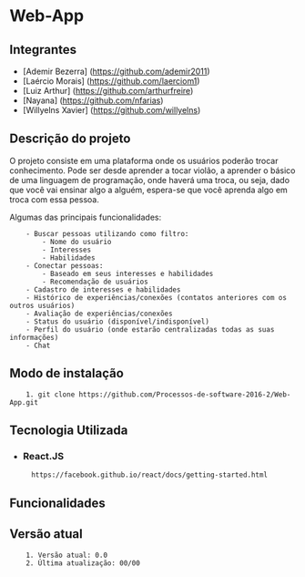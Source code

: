 Web-App
=================

Integrantes
-----------------

- [Ademir Bezerra] (https://github.com/ademir2011)
- [Laércio Morais] (https://github.com/laerciom1)
- [Luiz Arthur] (https://github.com/arthurfreire)
- [Nayana] (https://github.com/nfarias)
- [Willyelns Xavier] (https://github.com/willyelns)


Descrição do projeto
-----------------

O projeto consiste em uma plataforma onde os usuários poderão trocar conhecimento. Pode ser desde aprender a tocar violão, a aprender o básico de uma linguagem de programação, onde haverá uma troca, ou seja, dado que você vai ensinar algo a alguém, espera-se que você aprenda algo em troca com essa pessoa.

Algumas das principais funcionalidades:
```
	- Buscar pessoas utilizando como filtro:
		- Nome do usuário
		- Interesses
		- Habilidades
	- Conectar pessoas:
		- Baseado em seus interesses e habilidades
		- Recomendação de usuários
	- Cadastro de interesses e habilidades
	- Histórico de experiências/conexões (contatos anteriores com os outros usuários)
	- Avaliação de experiências/conexões
	- Status do usuário (disponível/indisponível)
	- Perfil do usuário (onde estarão centralizadas todas as suas informações)
	- Chat 
```

Modo de instalação
-----------------
```
    1. git clone https://github.com/Processos-de-software-2016-2/Web-App.git
```
Tecnologia Utilizada
----------------
 + ### React.JS
     ```
       https://facebook.github.io/react/docs/getting-started.html
     ```

Funcionalidades
-----------------

Versão atual
-----------------
```
    1. Versão atual: 0.0
    2. Última atualização: 00/00
```